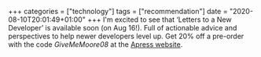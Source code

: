 +++
categories = ["technology"]
tags = ["recommendation"]
date = "2020-08-10T20:01:49+01:00"
+++
I'm excited to see that ‘Letters to a New Developer’ is available soon (on Aug 16!). Full of actionable advice and perspectives to help newer developers level up. Get 20% off a pre-order with the code _GiveMeMoore08_ at the [Apress website](https://www.apress.com/gp/book/9781484260739).
